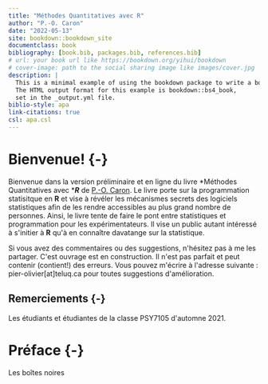 ```yaml
--- 
title: "Méthodes Quantitatives avec R"
author: "P.-O. Caron"
date: "2022-05-13"
site: bookdown::bookdown_site
documentclass: book
bibliography: [book.bib, packages.bib, references.bib]
# url: your book url like https://bookdown.org/yihui/bookdown
# cover-image: path to the social sharing image like images/cover.jpg
description: |
  This is a minimal example of using the bookdown package to write a book.
  The HTML output format for this example is bookdown::bs4_book,
  set in the _output.yml file.
biblio-style: apa
link-citations: true
csl: apa.csl
---
```


# Bienvenue! {-}

Bienvenue dans la version préliminaire et en ligne du livre *Méthodes Quantitatives avec ****R*** de [P.-O. Caron](https://www.teluq.ca/siteweb/univ/pcaron.html). Le livre porte sur la programmation statisitque en **R** et vise à révéler les mécanismes secrets des logiciels statistiques afin de les rendre accessibles au plus grand nombre de personnes. Ainsi, le livre tente de faire le pont entre statistiques et programmation pour les expérimentateurs. Il vise un public autant intéressé à s'initier à **R** qu'à en connaître davatange sur la statistique.

Si vous avez des commentaires ou des suggestions, n'hésitez pas à me les partager. C'est ouvrage est en construction. Il n'est pas parfait et peut contenir (contient!) des erreurs. Vous pouvez m'écrire à l'adresse suivante : pier-olivier[at]teluq.ca pour toutes suggestions d'amélioration. 

## Remerciements {-}

Les étudiants et étudiantes de la classe PSY7105 d'automne 2021.

# Préface {-}

Les boîtes noires



